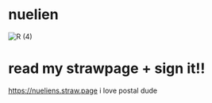 # nuelien
![R (4)](https://github.com/user-attachments/assets/06b90e76-1815-4b61-812f-48a656ce26fd)
# read my strawpage + sign it!! 
https://nueliens.straw.page
i love postal dude
